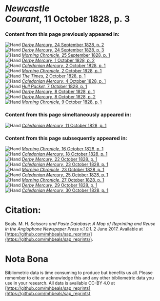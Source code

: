 # *Newcastle Courant*, 11 October 1828, p. 3  
  
### Content from this page previously appeared in:  
![Hand](http://scissorsandpaste.net/wp-content/uploads/2017/06/smallhandpointer.png) [*Derby Mercury*, 24 September 1828, p. 2](https://mhbeals.github.io/sap_html/Derby-Mercury/Derby-Mercury-24-September-1828-p-2)  
![Hand](http://scissorsandpaste.net/wp-content/uploads/2017/06/smallhandpointer.png) [*Derby Mercury*, 24 September 1828, p. 3](https://mhbeals.github.io/sap_html/Derby-Mercury/Derby-Mercury-24-September-1828-p-3)  
![Hand](http://scissorsandpaste.net/wp-content/uploads/2017/06/smallhandpointer.png) [*Morning Chronicle*, 25 September 1828, p. 1](https://mhbeals.github.io/sap_html/Morning-Chronicle/Morning-Chronicle-25-September-1828-p-1)  
![Hand](http://scissorsandpaste.net/wp-content/uploads/2017/06/smallhandpointer.png) [*Derby Mercury*, 1 October 1828, p. 2](https://mhbeals.github.io/sap_html/Derby-Mercury/Derby-Mercury-1-October-1828-p-2)  
![Hand](http://scissorsandpaste.net/wp-content/uploads/2017/06/smallhandpointer.png) [*Caledonian Mercury*, 2 October 1828, p. 1](https://mhbeals.github.io/sap_html/Caledonian-Mercury/Caledonian-Mercury-2-October-1828-p-1)  
![Hand](http://scissorsandpaste.net/wp-content/uploads/2017/06/smallhandpointer.png) [*Morning Chronicle*, 2 October 1828, p. 1](https://mhbeals.github.io/sap_html/Morning-Chronicle/Morning-Chronicle-2-October-1828-p-1)  
![Hand](http://scissorsandpaste.net/wp-content/uploads/2017/06/smallhandpointer.png) [*The Times*, 2 October 1828, p. 1](https://mhbeals.github.io/sap_html/The-Times/The-Times-2-October-1828-p-1)  
![Hand](http://scissorsandpaste.net/wp-content/uploads/2017/06/smallhandpointer.png) [*Caledonian Mercury*, 4 October 1828, p. 1](https://mhbeals.github.io/sap_html/Caledonian-Mercury/Caledonian-Mercury-4-October-1828-p-1)  
![Hand](http://scissorsandpaste.net/wp-content/uploads/2017/06/smallhandpointer.png) [*Hull Packet*, 7 October 1828, p. 1](https://mhbeals.github.io/sap_html/Hull-Packet/Hull-Packet-7-October-1828-p-1)  
![Hand](http://scissorsandpaste.net/wp-content/uploads/2017/06/smallhandpointer.png) [*Derby Mercury*, 8 October 1828, p. 1](https://mhbeals.github.io/sap_html/Derby-Mercury/Derby-Mercury-8-October-1828-p-1)  
![Hand](http://scissorsandpaste.net/wp-content/uploads/2017/06/smallhandpointer.png) [*Derby Mercury*, 8 October 1828, p. 2](https://mhbeals.github.io/sap_html/Derby-Mercury/Derby-Mercury-8-October-1828-p-2)  
![Hand](http://scissorsandpaste.net/wp-content/uploads/2017/06/smallhandpointer.png) [*Morning Chronicle*, 9 October 1828, p. 1](https://mhbeals.github.io/sap_html/Morning-Chronicle/Morning-Chronicle-9-October-1828-p-1)  
  
### Content from this page simeltaneously appeared in:  
![Hand](http://scissorsandpaste.net/wp-content/uploads/2017/06/smallhandpointer.png) [*Caledonian Mercury*, 11 October 1828, p. 1](https://mhbeals.github.io/sap_html/Caledonian-Mercury/Caledonian-Mercury-11-October-1828-p-1)  
  
### Content from this page subsequently appeared in:  
![Hand](http://scissorsandpaste.net/wp-content/uploads/2017/06/smallhandpointer.png) [*Morning Chronicle*, 16 October 1828, p. 1](https://mhbeals.github.io/sap_html/Morning-Chronicle/Morning-Chronicle-16-October-1828-p-1)  
![Hand](http://scissorsandpaste.net/wp-content/uploads/2017/06/smallhandpointer.png) [*Caledonian Mercury*, 18 October 1828, p. 1](https://mhbeals.github.io/sap_html/Caledonian-Mercury/Caledonian-Mercury-18-October-1828-p-1)  
![Hand](http://scissorsandpaste.net/wp-content/uploads/2017/06/smallhandpointer.png) [*Derby Mercury*, 22 October 1828, p. 1](https://mhbeals.github.io/sap_html/Derby-Mercury/Derby-Mercury-22-October-1828-p-1)  
![Hand](http://scissorsandpaste.net/wp-content/uploads/2017/06/smallhandpointer.png) [*Caledonian Mercury*, 23 October 1828, p. 1](https://mhbeals.github.io/sap_html/Caledonian-Mercury/Caledonian-Mercury-23-October-1828-p-1)  
![Hand](http://scissorsandpaste.net/wp-content/uploads/2017/06/smallhandpointer.png) [*Morning Chronicle*, 23 October 1828, p. 1](https://mhbeals.github.io/sap_html/Morning-Chronicle/Morning-Chronicle-23-October-1828-p-1)  
![Hand](http://scissorsandpaste.net/wp-content/uploads/2017/06/smallhandpointer.png) [*Caledonian Mercury*, 25 October 1828, p. 1](https://mhbeals.github.io/sap_html/Caledonian-Mercury/Caledonian-Mercury-25-October-1828-p-1)  
![Hand](http://scissorsandpaste.net/wp-content/uploads/2017/06/smallhandpointer.png) [*Morning Chronicle*, 27 October 1828, p. 1](https://mhbeals.github.io/sap_html/Morning-Chronicle/Morning-Chronicle-27-October-1828-p-1)  
![Hand](http://scissorsandpaste.net/wp-content/uploads/2017/06/smallhandpointer.png) [*Derby Mercury*, 29 October 1828, p. 1](https://mhbeals.github.io/sap_html/Derby-Mercury/Derby-Mercury-29-October-1828-p-1)  
![Hand](http://scissorsandpaste.net/wp-content/uploads/2017/06/smallhandpointer.png) [*Caledonian Mercury*, 30 October 1828, p. 1](https://mhbeals.github.io/sap_html/Caledonian-Mercury/Caledonian-Mercury-30-October-1828-p-1)  


# Citation: 

Beals. M. H. *Scissors and Paste Database: A Map of Reprinting and Reuse in the Anglophone Newspaper Press v.1.0.1.* 2 June 2017. Available at [https://github.com/mhbeals/sap_reprints/](https://github.com/mhbeals/sap_reprints/). 

# Nota Bona

Bibliometric data is time consuming to produce but benefits us all. Please remember to cite or acknowledge this and any other bibliometric data you use in your research. All data is available CC-BY 4.0 at [https://github.com/mhbeals/sap_reprints](https://github.com/mhbeals/sap_reprints)